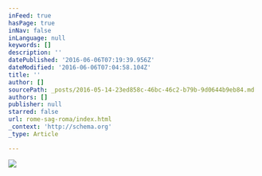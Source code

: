 ```yaml
---
inFeed: true
hasPage: true
inNav: false
inLanguage: null
keywords: []
description: ''
datePublished: '2016-06-06T07:19:39.956Z'
dateModified: '2016-06-06T07:04:58.104Z'
title: ''
author: []
sourcePath: _posts/2016-05-14-23ed858c-46bc-46c2-b79b-9d0644b9eb84.md
authors: []
publisher: null
starred: false
url: rome-sag-roma/index.html
_context: 'http://schema.org'
_type: Article

---
```

![](https://the-grid-user-content.s3-us-west-2.amazonaws.com/03841073-d899-43c9-a994-68be56b542f9.jpg)